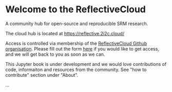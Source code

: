 # Welcome to the ReflectiveCloud

A community hub for open-source and reproducible SRM research. 

The cloud hub is located at https://reflective.2i2c.cloud/

Access is controlled via membership of the [ReflectiveCloud Github organisation](https://github.com/ReflectiveCloud). Please fill out the form [here](https://forms.reflective.org/simulator-feedback) if you would like to get access, and we will get back to you as soon as we can.  
 
This Jupyter book is under development and we would love contributions of code, informaiton and resources from the community. See "how to contribute" section under "About".



... 




```{tableofcontents}
```

